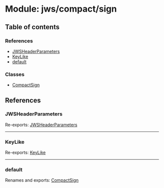 # Module: jws/compact/sign

## Table of contents

### References

- [JWSHeaderParameters](jws_compact_sign.md#jwsheaderparameters)
- [KeyLike](jws_compact_sign.md#keylike)
- [default](jws_compact_sign.md#default)

### Classes

- [CompactSign](../classes/jws_compact_sign.CompactSign.md)

## References

### JWSHeaderParameters

Re-exports: [JWSHeaderParameters](../interfaces/types.JWSHeaderParameters.md)

___

### KeyLike

Re-exports: [KeyLike](../types/types.KeyLike.md)

___

### default

Renames and exports: [CompactSign](../classes/jws_compact_sign.CompactSign.md)
